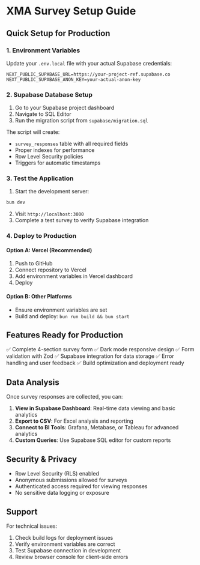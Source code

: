 # XMA Survey Setup Guide

## Quick Setup for Production

### 1. Environment Variables
Update your `.env.local` file with your actual Supabase credentials:

```env
NEXT_PUBLIC_SUPABASE_URL=https://your-project-ref.supabase.co
NEXT_PUBLIC_SUPABASE_ANON_KEY=your-actual-anon-key
```

### 2. Supabase Database Setup

1. Go to your Supabase project dashboard
2. Navigate to SQL Editor
3. Run the migration script from `supabase/migration.sql`

The script will create:
- `survey_responses` table with all required fields
- Proper indexes for performance
- Row Level Security policies
- Triggers for automatic timestamps

### 3. Test the Application

1. Start the development server:
```bash
bun dev
```

2. Visit `http://localhost:3000`
3. Complete a test survey to verify Supabase integration

### 4. Deploy to Production

#### Option A: Vercel (Recommended)
1. Push to GitHub
2. Connect repository to Vercel
3. Add environment variables in Vercel dashboard
4. Deploy

#### Option B: Other Platforms
- Ensure environment variables are set
- Build and deploy: `bun run build && bun start`

## Features Ready for Production

✅ Complete 4-section survey form
✅ Dark mode responsive design
✅ Form validation with Zod
✅ Supabase integration for data storage
✅ Error handling and user feedback
✅ Build optimization and deployment ready

## Data Analysis

Once survey responses are collected, you can:

1. **View in Supabase Dashboard**: Real-time data viewing and basic analytics
2. **Export to CSV**: For Excel analysis and reporting
3. **Connect to BI Tools**: Grafana, Metabase, or Tableau for advanced analytics
4. **Custom Queries**: Use Supabase SQL editor for custom reports

## Security & Privacy

- Row Level Security (RLS) enabled
- Anonymous submissions allowed for surveys
- Authenticated access required for viewing responses
- No sensitive data logging or exposure

## Support

For technical issues:
1. Check build logs for deployment issues
2. Verify environment variables are correct
3. Test Supabase connection in development
4. Review browser console for client-side errors